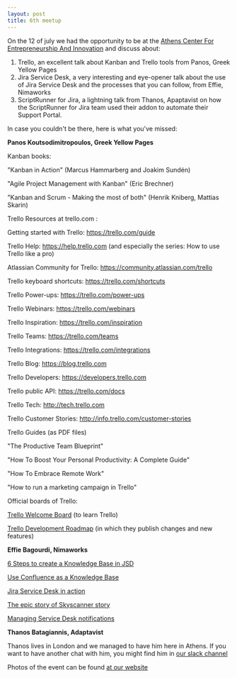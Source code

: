 ```yaml
---
layout: post
title: 6th meetup
---
```


On the 12 of july we had the opportunity to be at the [Athens Center For Entrepreneurship And Innovation](https://acein.aueb.gr) and discuss about:

1. Trello, an excellent talk about Kanban and Trello tools from Panos, Greek Yellow Pages
2. Jira Service Desk, a very interesting and eye-opener talk about the use of Jira Service Desk and the processes that you can follow, from Effie, Nimaworks
3. ScriptRunner for Jira, a lightning talk from Thanos, Apaptavist on how the ScriptRunner for Jira team used their addon to automate their Support Portal.

In case you couldn't be there, here is what you've missed:

**Panos Koutsodimitropoulos, Greek Yellow Pages**

Kanban books: 

"Kanban in Action" (Marcus Hammarberg and Joakim Sundén) 

"Agile Project Management with Kanban" (Eric Brechner) 

"Kanban and Scrum - Making the most of both" (Henrik Kniberg, Mattias Skarin)

Trello Resources at trello.com : 

Getting started with Trello: https://trello.com/guide 

Trello Help: https://help.trello.com (and especially the series: How to use Trello like a pro) 

Atlassian Community for Trello: https://community.atlassian.com/trello 

Trello keyboard shortcuts: https://trello.com/shortcuts 

Trello Power-ups: https://trello.com/power-ups 

Trello Webinars: https://trello.com/webinars 

Trello Inspiration: https://trello.com/inspiration 

Trello Teams: https://trello.com/teams 

Trello Integrations: https://trello.com/integrations 

Trello Blog: https://blog.trello.com 

Trello Developers: https://developers.trello.com 

Trello public API: https://trello.com/docs 

Trello Tech: http://tech.trello.com 

Trello Customer Stories: http://info.trello.com/customer-stories 

Trello Guides (as PDF files) 

"The Productive Team Blueprint" 

"How To Boost Your Personal Productivity: A Complete Guide" 

"How To Embrace Remote Work" 

"How to run a marketing campaign in Trello"

Official boards of Trello: 

[Trello Welcome Board](https://trello.com/b/bKbdmCKB/welcome-board) (to learn Trello) 

[Trello Development Roadmap](https://trello.com/b/nC8QJJoZ/trello-development-roadmap) (in which they publish changes and new features)

**Effie Bagourdi, Nimaworks**

[6 Steps to create a Knowledge Base in JSD](https://www.atlassian.com/blog/jira-service-desk/6-steps-to-create-knowledge-base-jira-service-desk-confluence) 

[Use Confluence as a Knowledge Base](https://confluence.atlassian.com/doc/use-confluence-as-a-knowledge-base-218275154.html)

[Jira Service Desk in action](https://www.youtube.com/watch?v=x0GSghhnN4I)

[The epic story of Skyscanner story](https://www.atlassian.com/it-unplugged/best-practices-and-trends/epic-customer-story-of-skyscanner-service-desk)

[Managing Service Desk notifications](https://confluence.atlassian.com/servicedeskserver/managing-service-desk-notifications-939926348.html)

**Thanos Batagiannis, Adaptavist**

Thanos lives in London and we managed to have him here in Athens. If you want to have another chat with him, you might find him in [our slack channel](https://aug.gr/2ItvAlj)

Photos of the event can be found [at our website](https://aug.atlassian.com/events/details/atlassian-athens-presents-6th-atlassian-user-group-event)
